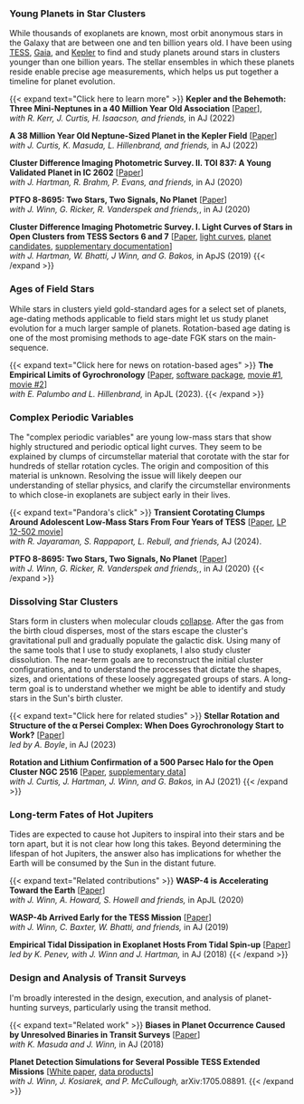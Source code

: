 ### Young Planets in Star Clusters

While thousands of exoplanets are known, most orbit anonymous stars in the
Galaxy that are between one and ten billion years old.  I have been using
[TESS](https://en.wikipedia.org/wiki/Transiting_Exoplanet_Survey_Satellite),
[Gaia](https://en.wikipedia.org/wiki/Gaia_(spacecraft)), and
[Kepler](https://en.wikipedia.org/wiki/Kepler_space_telescope) to find and
study planets around stars in clusters younger than one billion years.
The stellar ensembles in which these planets reside enable precise
age measurements, which helps us put together a timeline for planet evolution.

{{< expand text="Click here to learn more" >}}
**Kepler and the Behemoth: Three Mini-Neptunes in a 40 Million Year Old Association**
[[Paper](https://ui.adsabs.harvard.edu/abs/2022AJ....164..215B/abstract)],  
_with R. Kerr, J. Curtis, H. Isaacson, and friends,_ in AJ (2022)

**A 38 Million Year Old Neptune-Sized Planet in the Kepler Field**
[[Paper](https://ui.adsabs.harvard.edu/abs/2022AJ....163..121B/abstract)]  
_with J. Curtis, K. Masuda, L. Hillenbrand, and friends,_ in AJ (2022)

**Cluster Difference Imaging Photometric Survey. II. TOI 837: A Young Validated
  Planet in IC 2602** [[Paper](https://ui.adsabs.harvard.edu/abs/2020AJ....160..239B/abstract)]  
_with J. Hartman, R. Brahm, P. Evans, and friends,_ in AJ (2020)

**PTFO 8-8695: Two Stars, Two Signals, No Planet**
[[Paper](https://ui.adsabs.harvard.edu/abs/2020AJ....160...86B/abstract)]  
_with J. Winn, G. Ricker, R. Vanderspek and friends,_, in AJ (2020)

**Cluster Difference Imaging Photometric Survey. I. Light Curves of Stars in
  Open Clusters from TESS Sectors 6 and 7**
[[Paper](https://ui.adsabs.harvard.edu/abs/2019ApJS..245...13B/abstract),
  [light curves](http://archive.stsci.edu/hlsp/cdips),
  [planet candidates](https://exofop.ipac.caltech.edu/tess/view_ctoi.php),
  [supplementary documentation](http://lgbouma.com/notes/)]   
_with J. Hartman, W. Bhatti, J Winn, and G. Bakos,_ in ApJS (2019)
{{< /expand >}}

### Ages of Field Stars

While stars in clusters yield gold-standard ages for a select set of planets,
age-dating methods applicable to field stars might let us study planet
evolution for a much larger sample of planets.  Rotation-based age
dating is one of the most promising methods to age-date FGK
stars on the main-sequence.  

{{< expand text="Click here for news on rotation-based ages" >}}
**The Empirical Limits of Gyrochronology**
[[Paper](https://ui.adsabs.harvard.edu/abs/2023ApJ...947L...3B/abstract), [software package](https://github.com/lgbouma/gyro-interp), [movie #1](/movies/prot_teff_model_data.gif), [movie #2](/movies/model_prot_vs_teff.mp4)]  
_with E. Palumbo and L. Hillenbrand,_ in ApJL (2023).
{{< /expand >}}


### Complex Periodic Variables

The "complex periodic variables" are young low-mass stars that show highly
structured and periodic optical light curves.  They seem to be 
explained by clumps of circumstellar material that corotate with the
star for hundreds of stellar rotation cycles.   The origin and composition of
this material is unknown.  Resolving the issue will likely deepen
our understanding of stellar physics, and clarify the circumstellar
environments to which close-in exoplanets are subject early in their lives.

{{< expand text="Pandora's click" >}}
**Transient Corotating Clumps Around Adolescent Low-Mass Stars From Four Years
of TESS**
[[Paper](https://ui.adsabs.harvard.edu/abs/2024AJ....167...38B/abstract), [LP 12-502 movie](/movies/LP_12-502_20240724.mp4)]  
_with R. Jayaraman, S. Rappaport, L. Rebull, and friends,_ AJ (2024).

**PTFO 8-8695: Two Stars, Two Signals, No Planet**
[[Paper](https://ui.adsabs.harvard.edu/abs/2020AJ....160...86B/abstract)]  
_with J. Winn, G. Ricker, R. Vanderspek and friends,_, in AJ (2020)
{{< /expand >}}


### Dissolving Star Clusters

Stars form in clusters when molecular clouds
[collapse](https://youtu.be/3z9ZKAkbMhY?t=5).  After the gas from the birth
cloud disperses, most of the stars escape the cluster's gravitational pull and
gradually populate the galactic disk.  Using many of the same tools that I use
to study exoplanets, I also study cluster dissolution.  The near-term goals are
to reconstruct the initial cluster configurations, and to understand the
processes that dictate the shapes, sizes, and orientations of these loosely
aggregated groups of stars.  A long-term goal is to understand whether we
might be able to identify and study stars in the Sun's birth cluster.

{{< expand text="Click here for related studies" >}}
**Stellar Rotation and Structure of the α Persei Complex: When Does Gyrochronology Start to Work?**
[[Paper](https://ui.adsabs.harvard.edu/abs/2023AJ....166...14B/abstract)]  
_led by A. Boyle_, in AJ (2023)

**Rotation and Lithium Confirmation of a 500 Parsec Halo for the Open Cluster NGC 2516**
[[Paper](https://ui.adsabs.harvard.edu/abs/2021arXiv210708050B/abstract), [supplementary data](http://lgbouma.com/notes/)]  
_with J. Curtis, J. Hartman, J. Winn, and G. Bakos,_ in AJ (2021)
{{< /expand >}}


### Long-term Fates of Hot Jupiters

Tides are expected to cause hot Jupiters to inspiral into their stars and be
torn apart, but it is not clear how long this takes.  Beyond determining the
lifespan of hot Jupiters, the answer also has implications for whether the
Earth will be consumed by the Sun in the distant future.

{{< expand text="Related contributions" >}}
**WASP-4 is Accelerating Toward the Earth**
[[Paper](https://ui.adsabs.harvard.edu/abs/2020ApJ...893L..29B/abstract)]   
_with J. Winn, A. Howard, S. Howell and friends,_ in ApJL (2020)

**WASP-4b Arrived Early for the TESS Mission**
[[Paper](https://ui.adsabs.harvard.edu/abs/2019AJ....157..217B/abstract)]    
_with J. Winn, C. Baxter, W. Bhatti, and friends,_ in AJ (2019)

**Empirical Tidal Dissipation in Exoplanet Hosts From Tidal Spin-up**
[[Paper](https://ui.adsabs.harvard.edu/abs/2018AJ....155..165P/abstract)]  
_led by K. Penev, with J. Winn and J. Hartman,_ in AJ (2018)
{{< /expand >}}

 
### Design and Analysis of Transit Surveys

I'm broadly interested in the design, execution, and analysis of planet-hunting
surveys, particularly using the transit method.

{{< expand text="Related work" >}}
**Biases in Planet Occurrence Caused by Unresolved Binaries in Transit
Surveys**
[[Paper](https://ui.adsabs.harvard.edu/abs/2018AJ....155..244B/abstract)]   
_with K. Masuda and J. Winn,_ in AJ (2018)

**Planet Detection Simulations for Several Possible TESS Extended Missions**
[[White paper](https://ui.adsabs.harvard.edu/abs/2017arXiv170508891B/abstract),
  [data products](https://scholar.princeton.edu/jwinn/extended-mission-simulations)]    
_with J. Winn, J. Kosiarek, and P. McCullough,_ arXiv:1705.08891.
{{< /expand >}}

